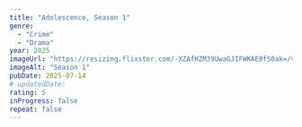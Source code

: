 ```yaml
---
title: "Adolescence, Season 1"
genre:
  - "Crime"
  - "Drama"
year: 2025
imageUrl: "https://resizing.flixster.com/-XZAfHZM39UwaGJIFWKAE8fS0ak=/v3/t/assets/p29642074_b_v8_aa.jpg"
imageAlt: "Season 1"
pubDate: 2025-07-14
# updatedDate:
rating: 5
inProgress: false
repeat: false
---
```

 